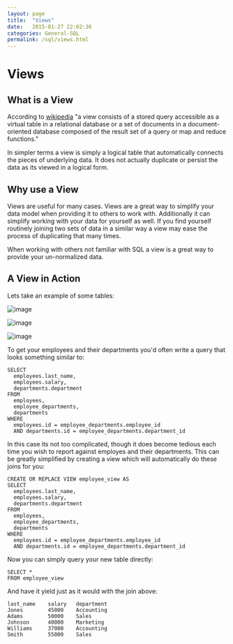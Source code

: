 ```yaml
---
layout: page
title:  "Views"
date:   2015-01-27 22:02:36
categories: General-SQL
permalink: /sql/views.html
---
```


Views
=====

What is a View
--------------

According to
[wikipedia](http://en.wikipedia.org/wiki/View_%28database%29) "a view
consists of a stored query accessible as a virtual table in a relational
database or a set of documents in a document-oriented database composed
of the result set of a query or map and reduce functions."

In simpler terms a view is simply a logical table that automatically
connects the pieces of underlying data. It does not actually duplicate
or persist the data as its viewed in a logical form.

Why use a View
--------------

Views are useful for many cases. Views are a great way to simplify your
data model when providing it to others to work with. Additionally it can
simplify working with your data for yourself as well. If you find
yourself routinely joining two sets of data in a similar way a view may
ease the process of duplicating that many times.

When working with others not familiar with SQL a view is a great way to
provide your un-normalized data.

A View in Action
----------------

Lets take an example of some tables:

![image](http://f.cl.ly/items/072Q3Y073Z0o413b3N2x/Untitled%202-1.png)

![image](http://f.cl.ly/items/2Q470O2S2f2v1u091r3h/Untitled%202-2.png)

![image](http://f.cl.ly/items/2I0a2u3z1x1Q0h2t3f1M/Untitled%202.png)

To get your employees and their departments you'd often write a query
that looks something similar to:

~~~~ {.sourceCode .sql}
SELECT 
  employees.last_name, 
  employees.salary, 
  departments.department
FROM 
  employees, 
  employee_departments,
  departments
WHERE 
  employees.id = employee_departments.employee_id
  AND departments.id = employee_departments.department_id
~~~~

In this case its not too complicated, though it does become tedious each
time you wish to report against employes and their departments. This can
be greatly simplified by creating a view which will automatically do
these joins for you:

~~~~ {.sourceCode .sql}
CREATE OR REPLACE VIEW employee_view AS
SELECT 
  employees.last_name, 
  employees.salary, 
  departments.department
FROM 
  employees, 
  employee_departments,
  departments
WHERE 
  employees.id = employee_departments.employee_id
  AND departments.id = employee_departments.department_id
~~~~

Now you can simply query your new table directly:

~~~~ {.sourceCode .sql}
SELECT *
FROM employee_view
~~~~

And have it yield just as it would with the join above:

~~~~ {.sourceCode .sql}
last_name    salary   department
Jones        45000    Accounting 
Adams        50000    Sales
Johnson      40000    Marketing
Williams     37000    Accounting
Smith        55000    Sales
~~~~
